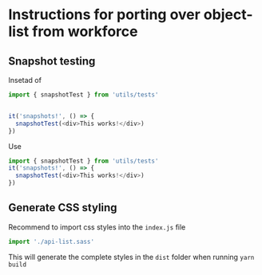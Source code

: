 # Instructions for porting over object-list from workforce

## Snapshot testing
Insetad of
```javascript
import { snapshotTest } from 'utils/tests'


it('snapshots!', () => {
  snapshotTest(<div>This works!</div>)
})
```
Use
```javascript
import { snapshotTest } from 'utils/tests'
it('snapshots!', () => {
  snapshotTest(<div>This works!</div>)
})
```

## Generate CSS styling
Recommend to import css styles into the `index.js` file
```javascript
import './api-list.sass'
```
This will generate the complete styles in the `dist` folder when running `yarn build`
